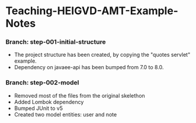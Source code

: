 # Teaching-HEIGVD-AMT-Example-Notes

### Branch: step-001-initial-structure
 - The project structure has been created, by copying the "quotes servlet" example.
 - Dependency on javaee-api has been bumped from 7.0 to 8.0.  

### Branch: step-002-model
 - Removed most of the files from the original skelethon
 - Added Lombok dependency
 - Bumped JUnit to v5
 - Created two model entities: user and note

